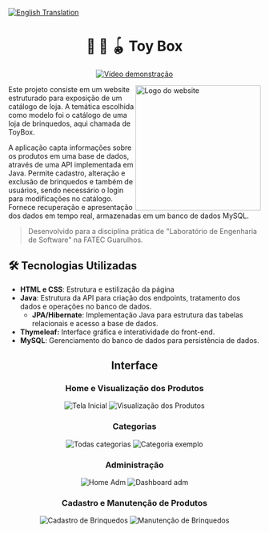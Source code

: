 [![English Translation](https://img.shields.io/badge/English%20Translation-2d314a?style=for-the-badge)](https://github.com/gabriellabueno/toybox/blob/main/README-translation.md) 

<div align="center">
  
# :gift: :teddy_bear: :yo_yo: Toy Box </h1> 

 [![Vídeo demonstração](https://img.shields.io/badge/Demonstração%20do%20ToyBox-470137?style=for-the-badge)](https://youtu.be/mYsNCoCOc7w)

</div>

<a href="https://github.com/gabriellabueno/toybox">
 <img src="https://github.com/gabriellabueno/toybox/blob/main/midias/logo.png" width="250px" alt="Logo do website" align="right"> 
</a>

Este projeto consiste em um website estruturado para exposição de um catálogo de loja. A temática escolhida como modelo foi o catálogo de uma loja de brinquedos, aqui chamada de ToyBox. 

A aplicação capta informações sobre os produtos em uma base de dados, através de uma API implementada em Java. Permite cadastro, alteração e exclusão de brinquedos e também de usuários, sendo necessário o login para modificações no catálogo. Fornece recuperação e apresentação dos dados em tempo real, armazenadas em um banco de dados MySQL.

> Desenvolvido para a disciplina prática de "Laboratório de Engenharia de Software" na FATEC Guarulhos. 

## :hammer_and_wrench: Tecnologias Utilizadas

- **HTML e CSS**: Estrutura e estilização da página
- **Java**: Estrutura da API para criação dos endpoints, tratamento dos dados e operações no banco de dados.
  - **JPA/Hibernate**: Implementação Java para estrutura das tabelas relacionais e acesso a base de dados.
- **Thymeleaf:** Interface gráfica e interatividade do front-end.
- **MySQL**: Gerenciamento do banco de dados para persistência de dados.
  
<h2 align="center">Interface</h2>

<div align="center">

### Home e Visualização dos Produtos

<img src="https://github.com/gabriellabueno/toybox/blob/main/midias/home.png" alt="Tela Inicial">  

<img src="https://github.com/gabriellabueno/toybox/blob/main/midias/detalhes-brinquedo.png"  alt="Visualização dos Produtos">  

### Categorias

<img src="https://github.com/gabriellabueno/toybox/blob/main/midias/categorias.png"  alt="Todas categorias">  

<img src="https://github.com/gabriellabueno/toybox/blob/main/midias/categoria-exemplo.png"  alt="Categoria exemplo">  

### Administração

<img src="https://github.com/gabriellabueno/toybox/blob/main/midias/tela-adm.png"  alt="Home Adm">  

<img src="https://github.com/gabriellabueno/toybox/blob/main/midias/dashborad-adm.png"  alt="Dashboard adm">  

### Cadastro e Manutenção de Produtos

<img src="https://github.com/gabriellabueno/toybox/blob/main/midias/cadastrar-brinquedo.png"  alt="Cadastro de Brinquedos">  

<img src="https://github.com/gabriellabueno/toybox/blob/main/midias/manutencao-brinquedo.png"  alt="Manutenção de Brinquedos">  

</div>
